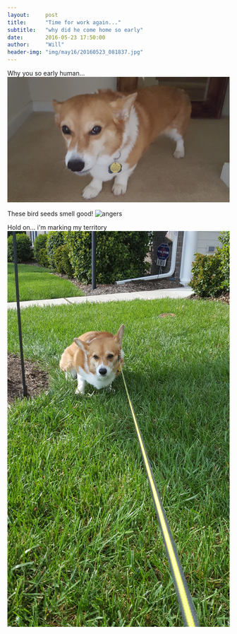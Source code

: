 ```yaml
---
layout:     post
title:      "Time for work again..."
subtitle:   "why did he come home so early"
date:       2016-05-23 17:50:00
author:     "Will"
header-img: "img/may16/20160523_081837.jpg"
---
```


Why you so early human...
![angers](/img/may16/20160523_170332.jpg)

These bird seeds smell good!
![angers](/img/may16/20160523_170842.jpg)

Hold on... i'm marking my territory
![angers](/img/may16/20160523_170848.jpg)
